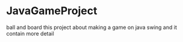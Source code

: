 # JavaGameProject
ball and board
this project about making a game on java swing 
and it contain more detail 
